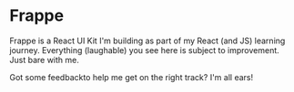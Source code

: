 # Frappe

Frappe is a React UI Kit I'm building as part of my React (and JS) learning journey. Everything (laughable) you see here is subject to improvement. Just bare with me.

Got some feedbackto help me get on the right track? I'm all ears!
